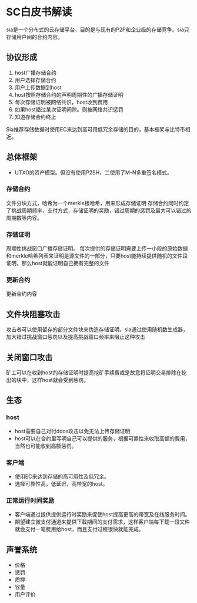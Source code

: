 # SC白皮书解读
sia是一个分布式的云存储平台，目的是与现有的P2P和企业级的存储竞争。sia只存储用户间的合约内容。
##   协议形成

 1. host广播存储合约
 2. 用户选择存储合约
 3. 用户上传数据到host
 4. host按照存储合约的声明周期性的广播存储证明
 5. 每次存储证明被网络共识，host收到费用
 6. 如果host错过某次证明间隙。则被网络共识惩罚
 7. 知道存储合约终止
 
 Sia推荐存储数据时使用EC来达到高可用低冗余存储的目的，基本框架与比特币相近。
## 总体框架
- UTXO的资产模型。但没有使用P2SH，二使用了M-N多重签名模式。
### 存储合约
文件分块方式，哈希为一个merkle根哈希，用来形成存储证明
存储合约同时约定了挑战周期频率，支付方式，存储证明的奖励，错过周期的惩罚及最大可以错过的周期数等内容。
### 存储证明
周期性挑战窗口广播存储证明。
每次提供的存储证明需要上传一小段的原始数据和merkle哈希列表来证明是源文件的一部分，只要host能持续提供随机的文件段证明，那么host就能证明自己拥有完整的文件
### 更新合约
更新合约内容

## 文件块阻塞攻击

攻击者可以使用留存的部分文件块来伪造存储证明。sia通过使用随机数生成器，加大错过挑战窗口惩罚以及提高挑战窗口频率来阻止这种攻击

## 关闭窗口攻击
矿工可以在收到host的存储证明时提高挖矿手续费或是故意将证明交易排除在挖出的块中，这样host就会受到惩罚。

## 生态

### host
- host需要自己对付ddos攻击以免无法上传存储证明
- host可以在合约里写明自己可以提供的服务，根据可靠性来收取高额的费用，当然也可能收到高额惩罚。

### 客户端
- 使用EC来达到存储的高可用性及低冗余。
- 选择可靠性高，低延迟，高带宽的host。

### 正常运行时间奖励
- 客户端通过提供提供运行时奖励来促使host提高更高的带宽及在线服务时间。
- 期望建立微支付通道来提供下载期间的支付需求，这样客户端每下载一段文件就会支付一笔费用给host，而且支付过程很快就能完成。

## 声誉系统
- 价格
- 惩罚
- 质押
- 容量
- 用户评价
  

<!--stackedit_data:
eyJoaXN0b3J5IjpbNjQyOTQ5MzQzLC0xOTM4NTQ5MTA0XX0=
-->